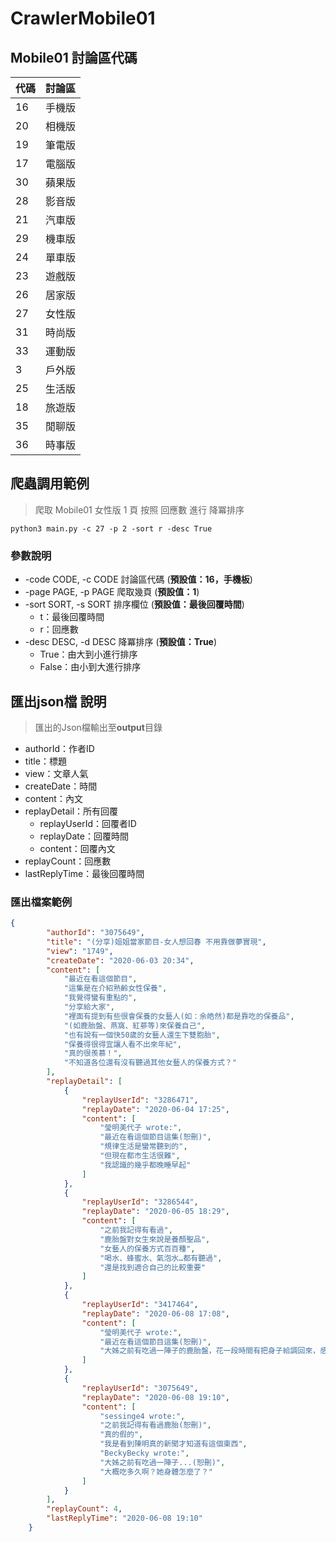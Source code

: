 # CrawlerMobile01

## Mobile01 討論區代碼

| 代碼  | 討論區 |
| ---- | ------|
| 16   | 手機版 |
| 20   | 相機版 |
| 19   | 筆電版 |
| 17   | 電腦版 |
| 30   | 蘋果版 |
| 28   | 影音版 |
| 21   | 汽車版 |
| 29   | 機車版 |
| 24   | 單車版 |
| 23   | 遊戲版 |
| 26   | 居家版 |
| 27   | 女性版 |
| 31   | 時尚版 |
| 33   | 運動版 |
| 3    | 戶外版 |
| 25   | 生活版 |
| 18   | 旅遊版 |
| 35   | 閒聊版 |
| 36   | 時事版 |


## 爬蟲調用範例
> 爬取 Mobile01 女性版 1 頁 按照 回應數 進行 降冪排序

```python=
python3 main.py -c 27 -p 2 -sort r -desc True
```


### 參數說明
*   -code CODE, -c CODE  討論區代碼 (**預設值：16，手機板**)
*   -page PAGE, -p PAGE  爬取幾頁 (**預設值：1**)
*   -sort SORT, -s SORT  排序欄位 (**預設值：最後回覆時間**)
    * t：最後回覆時間
    * r：回應數 
*   -desc DESC, -d DESC  降冪排序 (**預設值：True**)
    * True：由大到小進行排序
    * False：由小到大進行排序

## 匯出json檔 說明

> 匯出的Json檔輸出至**output**目錄

- authorId：作者ID
- title：標題
- view：文章人氣
- createDate：時間
- content：內文
- replayDetail：所有回覆
    - replayUserId：回覆者ID
    - replayDate：回覆時間
    - content：回覆內文
- replayCount：回應數
- lastReplyTime：最後回覆時間

### 匯出檔案範例

```json
{
        "authorId": "3075649",
        "title": "(分享)姐姐當家節目-女人想回春 不用靠做夢實現",
        "view": "1749",
        "createDate": "2020-06-03 20:34",
        "content": [
            "最近在看這個節目",
            "這集是在介紹熟齡女性保養",
            "我覺得蠻有重點的",
            "分享給大家",
            "裡面有提到有些很會保養的女藝人(如：余皓然)都是靠吃的保養品",
            "(如鹿胎盤、燕窩、紅蔘等)來保養自己",
            "也有說有一個快50歲的女藝人還生下雙胞胎",
            "保養得很得宜讓人看不出來年紀",
            "真的很羨慕！",
            "不知道各位還有沒有聽過其他女藝人的保養方式？"
        ],
        "replayDetail": [
            {
                "replayUserId": "3286471",
                "replayDate": "2020-06-04 17:25",
                "content": [
                    "瑩明美代子 wrote:",
                    "最近在看這個節目這集(恕刪)",
                    "規律生活是蠻常聽到的",
                    "但現在都市生活很難",
                    "我認識的幾乎都晚睡早起"
                ]
            },
            {
                "replayUserId": "3286544",
                "replayDate": "2020-06-05 18:29",
                "content": [
                    "之前我記得有看過",
                    "鹿胎盤對女生來說是養顏聖品",
                    "女藝人的保養方式百百種",
                    "喝水、蜂蜜水、氣泡水…都有聽過",
                    "還是找到適合自己的比較重要"
                ]
            },
            {
                "replayUserId": "3417464",
                "replayDate": "2020-06-08 17:08",
                "content": [
                    "瑩明美代子 wrote:",
                    "最近在看這個節目這集(恕刪)",
                    "大姊之前有吃過一陣子的鹿胎盤，花一段時間有把身子給調回來，感覺對女生來說還蠻不錯的，身邊沒有實例的話，我還真的不相信保健食品…"
                ]
            },
            {
                "replayUserId": "3075649",
                "replayDate": "2020-06-08 19:10",
                "content": [
                    "sessinge4 wrote:",
                    "之前我記得有看過鹿胎(恕刪)",
                    "真的假的",
                    "我是看到陳明真的新聞才知道有這個東西",
                    "BeckyBecky wrote:",
                    "大姊之前有吃過一陣子...(恕刪)",
                    "大概吃多久啊？她身體怎麼了？"
                ]
            }
        ],
        "replayCount": 4,
        "lastReplyTime": "2020-06-08 19:10"
    }
```
